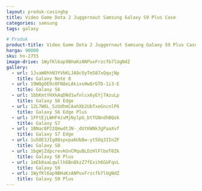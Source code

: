 ```yaml
---
layout: produk-casinghp
title: Video Game Dota 2 Juggernaut Samsung Galaxy S9 Plus Case
categories: samsung
tags: galaxy

# Produk
product-title: Video Game Dota 2 Juggernaut Samsung Galaxy S9 Plus Case
harga: 90000
sku: hn-2755
image-drive: 1WyfKl6ap9BHaKzANPuxFrzcfb7lUgNdZ
gallery:
  - url: 1JvaW0hhN3YVbKLJA8cOyTm587xQqujNp
    title: Galaxy Note 8
  - url: 19WQgOE9c0FN8eLAkixsHwQrGTD-1i3-E
    title: Galaxy S6
  - url: 1bbKmtYHXkAqDNd1wfnlcx6yEYj7AzuLp
    title: Galaxy S6 Edge
  - url: 12L7W6L_5zUdhmCAahXb2UbTxeGncnlP6
    title: Galaxy S6 Edge Plus
  - url: 1FFtEjLWHF4zvMjNylpG_btTGNndhBQok
    title: Galaxy S7
  - url: 1BNac8P22QmwdtJN-_dUtKWNk3gPaaXvf
    title: Galaxy S7 Edge
  - url: 1u5OE3JIg88spxpa6UbBw-ytSOq3IInZF
    title: Galaxy S8
  - url: 1bgWjZdpcrevkGnCMquBLDzHlFlboT0Zk
    title: Galaxy S8 Plus
  - url: 1mEb8aaLqwllh6Bn8kzZ7fExih6GUFqvL
    title: Galaxy S9
  - url: 1WyfKl6ap9BHaKzANPuxFrzcfb7lUgNdZ
    title: Galaxy S9 Plus
---
```


